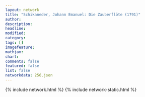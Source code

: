 ```yaml
---
layout: network
title: "Schikaneder, Johann Emanuel: Die Zauberflöte (1791)"
author:
description:
headline:
modified:
category:
tags: []
imagefeature: 
mathjax: 
chart: 
comments: false
featured: false
list: false
networkdata: 256.json
---
```

{% include network.html %}
{% include network-static.html %}
